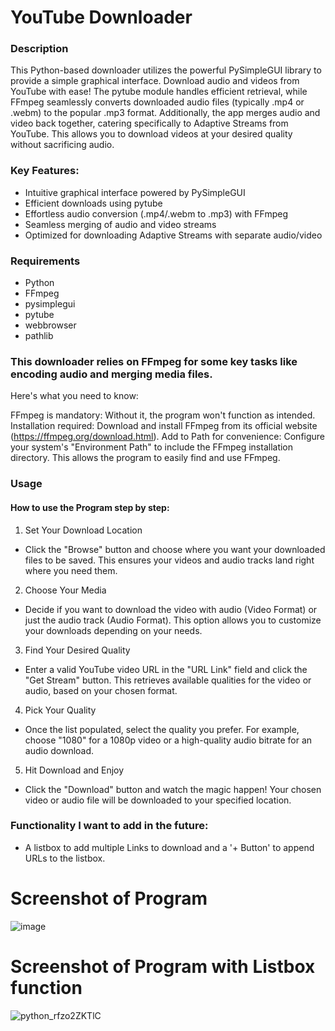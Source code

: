 # YouTube Downloader
### Description
This Python-based downloader utilizes the powerful PySimpleGUI library to provide a simple graphical interface. Download audio and videos from YouTube with ease! The pytube module handles efficient retrieval, while FFmpeg seamlessly converts downloaded audio files (typically .mp4 or .webm) to the popular .mp3 format. Additionally, the app merges audio and video back together, catering specifically to Adaptive Streams from YouTube. This allows you to download videos at your desired quality without sacrificing audio.

### Key Features:
- Intuitive graphical interface powered by PySimpleGUI
- Efficient downloads using pytube
- Effortless audio conversion (.mp4/.webm to .mp3) with FFmpeg
- Seamless merging of audio and video streams
- Optimized for downloading Adaptive Streams with separate audio/video


### Requirements
- Python
- FFmpeg
- pysimplegui
- pytube
- webbrowser
- pathlib

### This downloader relies on FFmpeg for some key tasks like encoding audio and merging media files.

Here's what you need to know:

FFmpeg is mandatory: Without it, the program won't function as intended.
Installation required: Download and install FFmpeg from its official website (https://ffmpeg.org/download.html).
Add to Path for convenience: Configure your system's "Environment Path" to include the FFmpeg installation directory. This allows the program to easily find and use FFmpeg.

### Usage
#### How to use the Program step by step:
1. Set Your Download Location
  - Click the "Browse" button and choose where you want your downloaded files to be saved. This ensures your videos and audio tracks land right where you need them.
2. Choose Your Media
  - Decide if you want to download the video with audio (Video Format) or just the audio track (Audio Format). This option allows you to customize your downloads depending on your needs.
3. Find Your Desired Quality
  - Enter a valid YouTube video URL in the "URL Link" field and click the "Get Stream" button. This retrieves available qualities for the video or audio, based on your chosen format.
4. Pick Your Quality
  - Once the list populated, select the quality you prefer. For example, choose "1080" for a 1080p video or a high-quality audio bitrate for an audio download.
5. Hit Download and Enjoy
  - Click the "Download" button and watch the magic happen! Your chosen video or audio file will be downloaded to your specified location.

### Functionality I want to add in the future:

- A listbox to add multiple Links to download and a '+ Button' to append URLs to the listbox.

# Screenshot of Program
![image](https://github.com/zaricj/YouTubeDL/assets/93329694/8bd2aa6f-a112-4a0c-b5d8-7691d8f9024b)

# Screenshot of Program with Listbox function
![python_rfzo2ZKTlC](https://github.com/zaricj/YouTubeDL/assets/93329694/fe3d4579-cd63-495a-bc42-3d0858c4dbf6)
